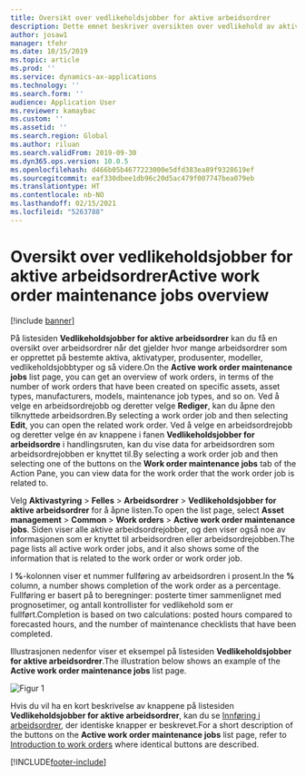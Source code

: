 ```yaml
---
title: Oversikt over vedlikeholdsjobber for aktive arbeidsordrer
description: Dette emnet beskriver oversikten over vedlikehold av aktive arbeidsordrer i Aktivastyring.
author: josaw1
manager: tfehr
ms.date: 10/15/2019
ms.topic: article
ms.prod: ''
ms.service: dynamics-ax-applications
ms.technology: ''
ms.search.form: ''
audience: Application User
ms.reviewer: kamaybac
ms.custom: ''
ms.assetid: ''
ms.search.region: Global
ms.author: riluan
ms.search.validFrom: 2019-09-30
ms.dyn365.ops.version: 10.0.5
ms.openlocfilehash: d466b05b4677223000e5dfd383ea89f9328619ef
ms.sourcegitcommit: eaf330dbee1db96c20d5ac479f007747bea079eb
ms.translationtype: HT
ms.contentlocale: nb-NO
ms.lasthandoff: 02/15/2021
ms.locfileid: "5263788"
---
```

# <a name="active-work-order-maintenance-jobs-overview"></a><span data-ttu-id="4ee5e-103">Oversikt over vedlikeholdsjobber for aktive arbeidsordrer</span><span class="sxs-lookup"><span data-stu-id="4ee5e-103">Active work order maintenance jobs overview</span></span>

[!include [banner](../../includes/banner.md)]



<span data-ttu-id="4ee5e-104">På listesiden **Vedlikeholdsjobber for aktive arbeidsordrer** kan du få en oversikt over arbeidsordrer når det gjelder hvor mange arbeidsordrer som er opprettet på bestemte aktiva, aktivatyper, produsenter, modeller, vedlikeholdsjobbtyper og så videre.</span><span class="sxs-lookup"><span data-stu-id="4ee5e-104">On the **Active work order maintenance jobs** list page, you can get an overview of work orders, in terms of the number of work orders that have been created on specific assets, asset types, manufacturers, models, maintenance job types, and so on.</span></span> <span data-ttu-id="4ee5e-105">Ved å velge en arbeidsordrejobb og deretter velge **Rediger**, kan du åpne den tilknyttede arbeidsordren.</span><span class="sxs-lookup"><span data-stu-id="4ee5e-105">By selecting a work order job and then selecting **Edit**, you can open the related work order.</span></span> <span data-ttu-id="4ee5e-106">Ved å velge en arbeidsordrejobb og deretter velge én av knappene i fanen **Vedlikeholdsjobber for arbeidsordre** i handlingsruten, kan du vise data for arbeidsordren som arbeidsordrejobben er knyttet til.</span><span class="sxs-lookup"><span data-stu-id="4ee5e-106">By selecting a work order job and then selecting one of the buttons on the **Work order maintenance jobs** tab of the Action Pane, you can view data for the work order that the work order job is related to.</span></span>

<span data-ttu-id="4ee5e-107">Velg **Aktivastyring** > **Felles** > **Arbeidsordrer** > **Vedlikeholdsjobber for aktive arbeidsordrer** for å åpne listen.</span><span class="sxs-lookup"><span data-stu-id="4ee5e-107">To open the list page, select **Asset management** > **Common** > **Work orders** > **Active work order maintenance jobs**.</span></span> <span data-ttu-id="4ee5e-108">Siden viser alle aktive arbeidsordrejobber, og den viser også noe av informasjonen som er knyttet til arbeidsordren eller arbeidsordrejobben.</span><span class="sxs-lookup"><span data-stu-id="4ee5e-108">The page lists all active work order jobs, and it also shows some of the information that is related to the work order or work order job.</span></span>

<span data-ttu-id="4ee5e-109">I **%**-kolonnen viser et nummer fullføring av arbeidsordren i prosent.</span><span class="sxs-lookup"><span data-stu-id="4ee5e-109">In the **%** column, a number shows completion of the work order as a percentage.</span></span> <span data-ttu-id="4ee5e-110">Fullføring er basert på to beregninger: posterte timer sammenlignet med prognosetimer, og antall kontrollister for vedlikehold som er fullført.</span><span class="sxs-lookup"><span data-stu-id="4ee5e-110">Completion is based on two calculations: posted hours compared to forecasted hours, and the number of maintenance checklists that have been completed.</span></span>

<span data-ttu-id="4ee5e-111">Illustrasjonen nedenfor viser et eksempel på listesiden **Vedlikeholdsjobber for aktive arbeidsordrer**.</span><span class="sxs-lookup"><span data-stu-id="4ee5e-111">The illustration below shows an example of the **Active work order maintenance jobs** list page.</span></span>

![Figur 1](media/23-work-orders.png)

<span data-ttu-id="4ee5e-113">Hvis du vil ha en kort beskrivelse av knappene på listesiden **Vedlikeholdsjobber for aktive arbeidsordrer**, kan du se [Innføring i arbeidsordrer](../work-orders/introduction-to-work-orders.md), der identiske knapper er beskrevet.</span><span class="sxs-lookup"><span data-stu-id="4ee5e-113">For a short description of the buttons on the **Active work order maintenance jobs** list page, refer to [Introduction to work orders](../work-orders/introduction-to-work-orders.md) where identical buttons are described.</span></span>



[!INCLUDE[footer-include](../../../includes/footer-banner.md)]
